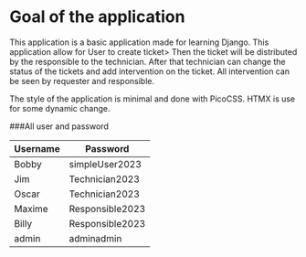 # Goal of the application

This application is a basic application made for learning Django. This application allow for User to create ticket> Then the ticket will be distributed by the responsible to the technician. After that technician can change the status of the tickets and add intervention on the ticket.
All intervention can be seen by requester and responsible.

The style of the application is minimal and done with PicoCSS.
HTMX is use for some dynamic change.

###All user and password

| Username      | Password          |
|---------------|-------------------|
| Bobby         | simpleUser2023    |
| Jim           | Technician2023    |
| Oscar         | Technician2023    |
| Maxime        | Responsible2023   |
| Billy         | Responsible2023   |
| admin         | adminadmin        |
